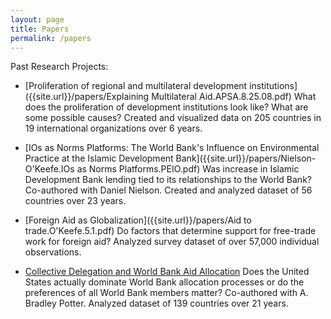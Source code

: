 ```yaml
---
layout: page
title: Papers
permalink: /papers
---
```


Past Research Projects:

* [Proliferation of regional and multilateral development institutions]({{site.url}}/papers/Explaining Multilateral Aid.APSA.8.25.08.pdf)
What does the proliferation of development institutions look like? What are some possible causes? Created and visualized data on 205 countries in 19 international organizations over 6 years.

* [IOs as Norms Platforms: The World Bank's Influence on Environmental Practice at the Islamic Development Bank]({{site.url}}/papers/Nielson-O'Keefe.IOs as Norms Platforms.PEIO.pdf)
Was increase in Islamic Development Bank lending tied to its relationships to the World Bank? Co-authored with Daniel Nielson. Created and analyzed dataset of 56 countries over 23 years.

* [Foreign Aid as Globalization]({{site.url}}/papers/Aid to trade.O'Keefe.5.1.pdf)
Do factors that determine support for free-trade work for foreign aid? Analyzed survey dataset of over 57,000 individual observations.

* [Collective Delegation and World Bank Aid Allocation]({{site.url}}/papers/Collective-Delegation.OKeefe-Potter.pdf)
Does the United States actually dominate World Bank allocation processes or do the preferences of all World Bank members matter? Co-authored with A. Bradley Potter. Analyzed dataset of 139 countries over 21 years.

